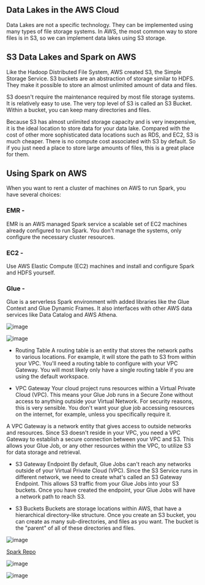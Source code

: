 


## Data Lakes in the AWS Cloud
Data Lakes are not a specific technology. They can be implemented using many types of file storage systems. In AWS, the most common way to store files is in S3, so we can implement data lakes using S3 storage.

## S3 Data Lakes and Spark on AWS
Like the Hadoop Distributed File System, AWS created S3, the Simple Storage Service. S3 buckets are an abstraction of storage similar to HDFS. They make it possible to store an almost unlimited amount of data and files.

S3 doesn't require the maintenance required by most file storage systems. It is relatively easy to use. The very top level of S3 is called an S3 Bucket. Within a bucket, you can keep many directories and files.

Because S3 has almost unlimited storage capacity and is very inexpensive, it is the ideal location to store data for your data lake. Compared with the cost of other more sophisticated data locations such as RDS, and EC2, S3 is much cheaper. There is no compute cost associated with S3 by default. So if you just need a place to store large amounts of files, this is a great place for them.


## Using Spark on AWS
When you want to rent a cluster of machines on AWS to run Spark, you have several choices:

### EMR - 
EMR is an AWS managed Spark service a scalable set of EC2 machines already configured to run Spark. You don't manage the systems, only configure the necessary cluster resources.

### EC2 - 
Use AWS Elastic Compute (EC2) machines and install and configure Spark and HDFS yourself.

### Glue -
Glue is a serverless Spark environment with added libraries like the Glue Context and Glue Dynamic Frames. It also interfaces with other AWS data services like Data Catalog and AWS Athena.


![image](https://github.com/shekharbiswas/DE-AWS/assets/32758439/b1fa3b90-cc9a-4f63-85a8-6cab4a3afc6f)

![image](https://github.com/shekharbiswas/DE-AWS/assets/32758439/696ae8bd-1843-453c-b6a2-124e3545ac00)

- Routing Table
A routing table is an entity that stores the network paths to various locations. For example, it will store the path to S3 from within your VPC. You'll need a routing table to configure with your VPC Gateway. You will most likely only have a single routing table if you are using the default workspace.

- VPC Gateway
Your cloud project runs resources within a Virtual Private Cloud (VPC). This means your Glue Job runs in a Secure Zone without access to anything outside your Virtual Network. For security reasons, this is very sensible. You don't want your glue job accessing resources on the internet, for example, unless you specifically require it.

A VPC Gateway is a network entity that gives access to outside networks and resources. Since S3 doesn't reside in your VPC, you need a VPC Gateway to establish a secure connection between your VPC and S3. This allows your Glue Job, or any other resources within the VPC, to utilize S3 for data storage and retrieval.

- S3 Gateway Endpoint
By default, Glue Jobs can't reach any networks outside of your Virtual Private Cloud (VPC). Since the S3 Service runs in different network, we need to create what's called an S3 Gateway Endpoint. This allows S3 traffic from your Glue Jobs into your S3 buckets. Once you have created the endpoint, your Glue Jobs will have a network path to reach S3.

- S3 Buckets
Buckets are storage locations within AWS, that have a hierarchical directory-like structure. Once you create an S3 bucket, you can create as many sub-directories, and files as you want. The bucket is the "parent" of all of these directories and files.


![image](https://github.com/shekharbiswas/DE-AWS/assets/32758439/f61db511-fe17-467a-bc1f-759f0fecd5de)


[Spark Repo](https://github.com/udacity/nd027-Data-Engineering-Data-Lakes-AWS-Exercises)


![image](https://github.com/shekharbiswas/DE-AWS/assets/32758439/436e32a5-1b06-4fbe-95bd-10f2f1746057)




![image](https://github.com/shekharbiswas/DE-AWS/assets/32758439/cd5a869d-9ca9-4d86-b33d-83195068bc4a)


